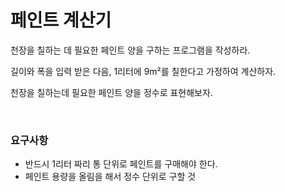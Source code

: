
# 페인트 계산기
천장을 칠하는 데 필요한 페인트 양을 구하는 프로그램을 작성하라.

길이와 폭을 입력 받은 다음, 1리터에 9m²를 칠한다고 가정하여 계산하자.

천장을 칠하는데 필요한 페인트 양을 정수로 표현해보자.


<br>

### 요구사항
- 반드시 1리터 짜리 통 단위로 페인트를 구매해야 한다.
- 페인트 용량을 올림을 해서 정수 단위로 구할 것

